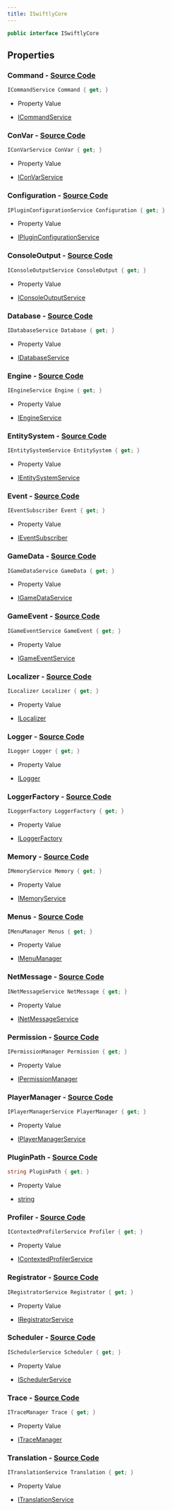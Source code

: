 ```yaml
---
title: ISwiftlyCore
---
```


```csharp
public interface ISwiftlyCore
```

## Properties

### **Command** - [Source Code](https://github.com/swiftly-solution/swiftlys2/blob/main/managed/src/SwiftlyS2.Shared/ISwiftlyCore.cs#L52)

```csharp
ICommandService Command { get; }
```

- Property Value

- [ICommandService](/docs/api/shared/commands/icommandservice)

### **ConVar** - [Source Code](https://github.com/swiftly-solution/swiftlys2/blob/main/managed/src/SwiftlyS2.Shared/ISwiftlyCore.cs#L67)

```csharp
IConVarService ConVar { get; }
```

- Property Value

- [IConVarService](/docs/api/shared/convars/iconvarservice)

### **Configuration** - [Source Code](https://github.com/swiftly-solution/swiftlys2/blob/main/managed/src/SwiftlyS2.Shared/ISwiftlyCore.cs#L72)

```csharp
IPluginConfigurationService Configuration { get; }
```

- Property Value

- [IPluginConfigurationService](/docs/api/shared/services/ipluginconfigurationservice)

### **ConsoleOutput** - [Source Code](https://github.com/swiftly-solution/swiftlys2/blob/main/managed/src/SwiftlyS2.Shared/ISwiftlyCore.cs#L57)

```csharp
IConsoleOutputService ConsoleOutput { get; }
```

- Property Value

- [IConsoleOutputService](/docs/api/shared/consoleoutput/iconsoleoutputservice)

### **Database** - [Source Code](https://github.com/swiftly-solution/swiftlys2/blob/main/managed/src/SwiftlyS2.Shared/ISwiftlyCore.cs#L118)

```csharp
IDatabaseService Database { get; }
```

- Property Value

- [IDatabaseService](/docs/api/shared/database/idatabaseservice)

### **Engine** - [Source Code](https://github.com/swiftly-solution/swiftlys2/blob/main/managed/src/SwiftlyS2.Shared/ISwiftlyCore.cs#L37)

```csharp
IEngineService Engine { get; }
```

- Property Value

- [IEngineService](/docs/api/shared/services/iengineservice)

### **EntitySystem** - [Source Code](https://github.com/swiftly-solution/swiftlys2/blob/main/managed/src/SwiftlyS2.Shared/ISwiftlyCore.cs#L62)

```csharp
IEntitySystemService EntitySystem { get; }
```

- Property Value

- [IEntitySystemService](/docs/api/shared/entitysystem/ientitysystemservice)

### **Event** - [Source Code](https://github.com/swiftly-solution/swiftlys2/blob/main/managed/src/SwiftlyS2.Shared/ISwiftlyCore.cs#L32)

```csharp
IEventSubscriber Event { get; }
```

- Property Value

- [IEventSubscriber](/docs/api/shared/events/ieventsubscriber)

### **GameData** - [Source Code](https://github.com/swiftly-solution/swiftlys2/blob/main/managed/src/SwiftlyS2.Shared/ISwiftlyCore.cs#L77)

```csharp
IGameDataService GameData { get; }
```

- Property Value

- [IGameDataService](/docs/api/shared/services/igamedataservice)

### **GameEvent** - [Source Code](https://github.com/swiftly-solution/swiftlys2/blob/main/managed/src/SwiftlyS2.Shared/ISwiftlyCore.cs#L42)

```csharp
IGameEventService GameEvent { get; }
```

- Property Value

- [IGameEventService](/docs/api/shared/gameevents/igameeventservice)

### **Localizer** - [Source Code](https://github.com/swiftly-solution/swiftlys2/blob/main/managed/src/SwiftlyS2.Shared/ISwiftlyCore.cs#L128)

```csharp
ILocalizer Localizer { get; }
```

- Property Value

- [ILocalizer](/docs/api/shared/translation/ilocalizer)

### **Logger** - [Source Code](https://github.com/swiftly-solution/swiftlys2/blob/main/managed/src/SwiftlyS2.Shared/ISwiftlyCore.cs#L98)

```csharp
ILogger Logger { get; }
```

- Property Value

- [ILogger](https://learn.microsoft.com/dotnet/api/microsoft.extensions.logging.ilogger)

### **LoggerFactory** - [Source Code](https://github.com/swiftly-solution/swiftlys2/blob/main/managed/src/SwiftlyS2.Shared/ISwiftlyCore.cs#L93)

```csharp
ILoggerFactory LoggerFactory { get; }
```

- Property Value

- [ILoggerFactory](https://learn.microsoft.com/dotnet/api/microsoft.extensions.logging.iloggerfactory)

### **Memory** - [Source Code](https://github.com/swiftly-solution/swiftlys2/blob/main/managed/src/SwiftlyS2.Shared/ISwiftlyCore.cs#L88)

```csharp
IMemoryService Memory { get; }
```

- Property Value

- [IMemoryService](/docs/api/shared/memory/imemoryservice)

### **Menus** - [Source Code](https://github.com/swiftly-solution/swiftlys2/blob/main/managed/src/SwiftlyS2.Shared/ISwiftlyCore.cs#L148)

```csharp
IMenuManager Menus { get; }
```

- Property Value

- [IMenuManager](/docs/api/shared/menus/imenumanager)

### **NetMessage** - [Source Code](https://github.com/swiftly-solution/swiftlys2/blob/main/managed/src/SwiftlyS2.Shared/ISwiftlyCore.cs#L47)

```csharp
INetMessageService NetMessage { get; }
```

- Property Value

- [INetMessageService](/docs/api/shared/netmessages/inetmessageservice)

### **Permission** - [Source Code](https://github.com/swiftly-solution/swiftlys2/blob/main/managed/src/SwiftlyS2.Shared/ISwiftlyCore.cs#L133)

```csharp
IPermissionManager Permission { get; }
```

- Property Value

- [IPermissionManager](/docs/api/shared/permissions/ipermissionmanager)

### **PlayerManager** - [Source Code](https://github.com/swiftly-solution/swiftlys2/blob/main/managed/src/SwiftlyS2.Shared/ISwiftlyCore.cs#L82)

```csharp
IPlayerManagerService PlayerManager { get; }
```

- Property Value

- [IPlayerManagerService](/docs/api/shared/players/iplayermanagerservice)

### **PluginPath** - [Source Code](https://github.com/swiftly-solution/swiftlys2/blob/main/managed/src/SwiftlyS2.Shared/ISwiftlyCore.cs#L143)

```csharp
string PluginPath { get; }
```

- Property Value

- [string](https://learn.microsoft.com/dotnet/api/system.string)

### **Profiler** - [Source Code](https://github.com/swiftly-solution/swiftlys2/blob/main/managed/src/SwiftlyS2.Shared/ISwiftlyCore.cs#L103)

```csharp
IContextedProfilerService Profiler { get; }
```

- Property Value

- [IContextedProfilerService](/docs/api/shared/profiler/icontextedprofilerservice)

### **Registrator** - [Source Code](https://github.com/swiftly-solution/swiftlys2/blob/main/managed/src/SwiftlyS2.Shared/ISwiftlyCore.cs#L138)

```csharp
IRegistratorService Registrator { get; }
```

- Property Value

- [IRegistratorService](/docs/api/shared/services/iregistratorservice)

### **Scheduler** - [Source Code](https://github.com/swiftly-solution/swiftlys2/blob/main/managed/src/SwiftlyS2.Shared/ISwiftlyCore.cs#L113)

```csharp
ISchedulerService Scheduler { get; }
```

- Property Value

- [ISchedulerService](/docs/api/shared/scheduler/ischedulerservice)

### **Trace** - [Source Code](https://github.com/swiftly-solution/swiftlys2/blob/main/managed/src/SwiftlyS2.Shared/ISwiftlyCore.cs#L108)

```csharp
ITraceManager Trace { get; }
```

- Property Value

- [ITraceManager](/docs/api/shared/services/itracemanager)

### **Translation** - [Source Code](https://github.com/swiftly-solution/swiftlys2/blob/main/managed/src/SwiftlyS2.Shared/ISwiftlyCore.cs#L123)

```csharp
ITranslationService Translation { get; }
```

- Property Value

- [ITranslationService](/docs/api/shared/translation/itranslationservice)

